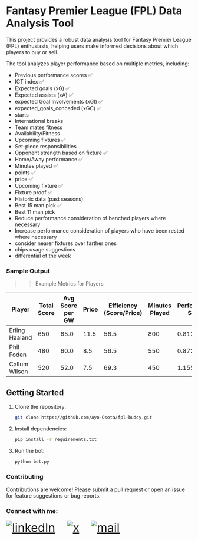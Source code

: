 # Fantasy Premier League (FPL) Data Analysis Tool

This project provides a robust data analysis tool for Fantasy Premier League (FPL) enthusiasts, helping users make informed decisions about which players to buy or sell. 


The tool analyzes player performance based on multiple metrics, including:

- Previous performance scores ✅
- ICT index ✅
- Expected goals (xG) ✅
- Expected assists (xA) ✅
- expected Goal Involvements (xGI) ✅
- expected_goals_conceded (xGC) ✅
- starts 
- International breaks
- Team mates fitness
- Availability/Fitness
- Upcoming fixtures ✅
- Set-piece responsibilities 
- Opponent strength based on fixture ✅
- Home/Away performance ✅
- Minutes played ✅
- points ✅
- price ✅
- Upcoming fixture ✅
- Fixture proof ✅
- Historic data (past seasons)
- Best 15 man pick ✅
- Best 11 man pick 
- Reduce performance consideration of benched players where necessary
- Increase performance consideration of players who have been rested where necessary
- consider nearer fixtures over farther ones
- chips usage suggestions
- differential of the week



### Sample Output

> > Example Metrics for Players

| Player         | Total Score | Avg Score per GW | Price | Efficiency (Score/Price) | Minutes Played | Performance Score |
| -------------- | ----------- | ---------------- | ----- | ------------------------ | -------------- | ----------------- |
| Erling Haaland | 650         | 65.0             | 11.5  | 56.5                     | 800            | 0.8125            |
| Phil Foden     | 480         | 60.0             | 8.5   | 56.5                     | 550            | 0.8727            |
| Callum Wilson  | 520         | 52.0             | 7.5   | 69.3                     | 450            | 1.1556            |


## Getting Started

1. Clone the repository:
    ```bash
    git clone https://github.com/Ayo-Osota/fpl-buddy.git
    ```

2. Install dependencies:
    ```bash
    pip install -r requirements.txt
    ```

3. Run the bot:
    ```bash
    python bot.py
    ```

### Contributing

Contributions are welcome! Please submit a pull request or open an issue for feature suggestions or bug reports.

### Connect with me:

<span style="font-size: 2rem; display: flex; gap: 2rem;">

  <a class="social-link" href="https://www.linkedin.com/in/ayo-osota/">
  <img src="./assets/linkedIn.svg" alt="linkedIn">
  </a>

  <a class="social-link" href="https://x.com/ayo_osota/">
  <img src="./assets/x.svg" alt="x">
  </a>

  <a class="social-link" href="mailto:osotaayomikun@gmail.com">
  <img src="./assets/mail.svg" alt="mail">
  </a>
</span>

